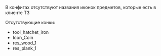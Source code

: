 В конфигах отсутствуют названия иконок предметов, которые есть в клиенте ТЗ

Отсутствующие конки:
* tool_hatchet_iron
* Icon_Coin
* res_wood_1
* res_plank_1
